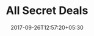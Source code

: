 ---
title: "All Secret Deals"
date: 2017-09-26T12:57:20+05:30
draft: false
layout: secret-deal-all
property: "Hotel Eden"
status: "In Process"
url: /offers/secret-deal-all/hotel-eden/
slug: "hotel-eden/"

mainmenu:
 offers: true
 secretall: true

---